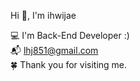 

Hi 👋, I'm ihwijae


💻 I'm Back-End Developer :)<br>
📬 lhj851@gmail.com<br>
🍀 Thank you for visiting me.<br>



